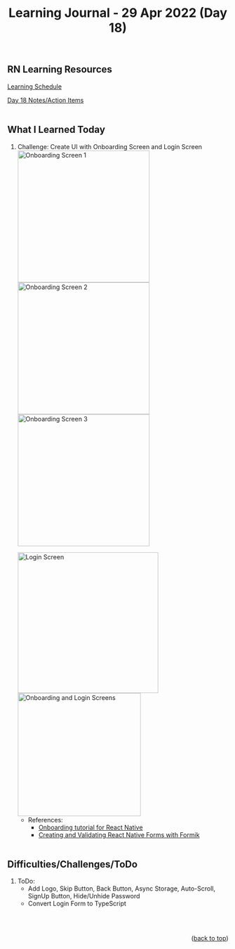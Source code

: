 <div id="top"></div>
<h1 align="center">Learning Journal - 29 Apr 2022 (Day 18)</h1>
<br />

## RN Learning Resources
[Learning Schedule](https://docs.google.com/document/d/1X1WgRPKxWwenKXswD5xHcuEZ4NFRj8EWmkCC8MLsBwg/edit)

[Day 18 Notes/Action Items](https://docs.google.com/document/d/1TOF_50A_FjK3L7AnxT72bd5flXcRrjGWKo4cpPXYUDk/edit)
<br />
<br />

## What I Learned Today
1. Challenge: Create UI with Onboarding Screen and Login Screen
   <br />
   <img width="300" alt="Onboarding Screen 1" src="https://user-images.githubusercontent.com/97433108/166614379-836397f8-1dbf-4918-b0f8-2a5e5745c9cf.png">
   <img width="300" alt="Onboarding Screen 2" src="https://user-images.githubusercontent.com/97433108/166614005-54e8b448-2419-4396-a4a7-d852209af651.png">
   <img width="300" alt="Onboarding Screen 3" src="https://user-images.githubusercontent.com/97433108/166614029-b5ac2cf4-2e33-4aad-95b7-444fcd818a4e.png">
   <br />
   
   <img width="320" alt="Login Screen" src="https://user-images.githubusercontent.com/97433108/166614054-7c57b529-44d0-4aa8-9af2-ec06b62152c4.png">
   <img width="280" alt="Onboarding and Login Screens" src="https://user-images.githubusercontent.com/97433108/166614077-1c228ab0-2b37-4188-b664-a595de183e8b.gif">
   <br />
   
   - References:
     - [Onboarding tutorial for React Native](https://youtube.com/playlist?list=PLqtWgQ5BRLPv6gF7n89p8aX7I1lxDqEYL)
     - [Creating and Validating React Native Forms with Formik](https://blog.jscrambler.com/creating-and-validating-react-native-forms-with-formik)
   <br />
   
## Difficulties/Challenges/ToDo
1. ToDo:
   - Add Logo, Skip Button, Back Button, Async Storage, Auto-Scroll, SignUp Button, Hide/Unhide Password
   - Convert Login Form to TypeScript
<br />
<br />

<p align="right">(<a href="#top">back to top</a>)</p>
